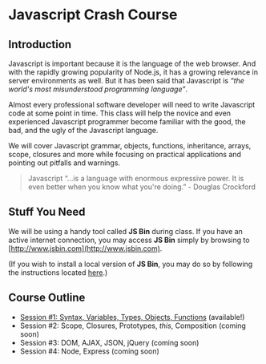 # Javascript Crash Course

## Introduction

Javascript is important because it is the language of the web browser. And with the rapidly growing popularity of Node.js, it has a growing relevance in server environments as well. But it has been said that Javascript is _“the world's most misunderstood programming language”_.

Almost every professional software developer will need to write Javascript code at some point in time. This class will help the novice and even experienced Javascript programmer become familiar with the good, the bad, and the ugly of the Javascript language.

We will cover Javascript grammar, objects, functions, inheritance, arrays, scope, closures and more while focusing on practical applications and pointing out pitfalls and warnings.

> Javascript “...is a language with enormous expressive power. It is even better when you know what you're doing.”  - Douglas Crockford

## Stuff You Need

We will be using a handy tool called **JS Bin** during class. If you have an active internet connection, you may access **JS Bin** simply by browsing to [http://www.jsbin.com](http://www.jsbin.com).

(If you wish to install a local version of **JS Bin**, you may do so by following the instructions located [here](http://jsbin.com/help/running-a-local-copy-of-jsbin).)

## Course Outline

- [Session #1: Syntax, Variables, Types, Objects, Functions](Session1.md) (available!)
- Session #2: Scope, Closures, Prototypes, _this_, Composition (coming soon)
- Session #3: DOM, AJAX, JSON, jQuery (coming soon)
- Session #4: Node, Express (coming soon)




